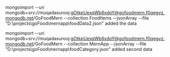 mongoimport --uri mongodb+srv://muqadasurooj:gOtkpUexqWb6xdoY@gofoodmern.f0qegyz.mongodb.net/GoFoodMern --collection FoodItems --jsonArray --file "D:\projects\goFood\mernapp\foodData2.json"
added the data

mongoimport --uri mongodb+srv://muqadasurooj:gOtkpUexqWb6xdoY@gofoodmern.f0qegyz.mongodb.net/GoFoodMern --collection MernApp --jsonArray --file "D:\projects\goFood\mernapp\foodCategory.json"
added second data